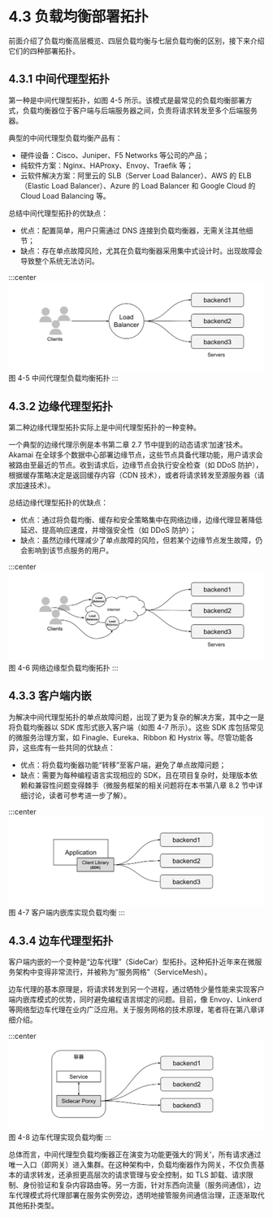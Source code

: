 # 4.3 负载均衡部署拓扑

前面介绍了负载均衡高层概览、四层负载均衡与七层负载均衡的区别，接下来介绍它们的四种部署拓扑。

## 4.3.1 中间代理型拓扑
第一种是中间代理型拓扑，如图 4-5 所示。该模式是最常见的负载均衡部署方式，负载均衡器位于客户端与后端服务器之间，负责将请求转发至多个后端服务器。

典型的中间代理型负载均衡产品有：

- 硬件设备：Cisco、Juniper、F5 Networks 等公司的产品；
- 纯软件方案：Nginx、HAProxy、Envoy、Traefik 等；
- 云软件解决方案：阿里云的 SLB（Server Load Balancer）、AWS 的 ELB（Elastic Load Balancer）、Azure 的 Load Balancer 和 Google Cloud 的 Cloud Load Balancing 等。


总结中间代理型拓扑的优缺点：
- 优点：配置简单，用户只需通过 DNS 连接到负载均衡器，无需关注其他细节；
- 缺点：存在单点故障风险，尤其在负载均衡器采用集中式设计时。出现故障会导致整个系统无法访问。

:::center
  ![](../assets/balancer.svg)<br/>
 图 4-5 中间代理型负载均衡拓扑
:::

## 4.3.2 边缘代理型拓扑

第二种边缘代理型拓扑实际上是中间代理型拓扑的一种变种。

一个典型的边缘代理示例是本书第二章 2.7 节中提到的动态请求‘加速’技术。Akamai 在全球多个数据中心部署边缘节点，这些节点具备代理功能，用户请求会被路由至最近的节点。收到请求后，边缘节点会执行安全检查（如 DDoS 防护），根据缓存策略决定是返回缓存内容（CDN 技术），或者将请求转发至源服务器（请求加速技术）。

总结边缘代理型拓扑的优缺点：
- 优点：通过将负载均衡、缓存和安全策略集中在网络边缘，边缘代理显著降低延迟、提高响应速度，并增强安全性（如 DDoS 防护）；
- 缺点：虽然边缘代理减少了单点故障的风险，但若某个边缘节点发生故障，仍会影响到该节点服务的用户。

:::center
  ![](../assets/balancer-edge-proxy.svg)<br/>
 图 4-6 网络边缘型负载均衡拓扑
:::

## 4.3.3 客户端内嵌

为解决中间代理型拓扑的单点故障问题，出现了更为复杂的解决方案，其中之一是将负载均衡器以 SDK 库形式嵌入客户端（如图 4-7 所示）。这些 SDK 库包括常见的微服务治理方案，如 Finagle、Eureka、Ribbon 和 Hystrix 等。尽管功能各异，这些库有一些共同的优缺点：

- 优点：将负载均衡器功能“转移”至客户端，避免了单点故障问题；
- 缺点：需要为每种编程语言实现相应的 SDK，且在项目复杂时，处理版本依赖和兼容性问题变得棘手（微服务框架的相关问题将在本书第八章 8.2 节中详细讨论，读者可参考进一步了解）。

:::center
  ![](../assets/balancer-sdk.svg)<br/>
 图 4-7 客户端内嵌库实现负载均衡
:::

## 4.3.4 边车代理型拓扑

客户端内嵌的一个变种是“边车代理”（SideCar）型拓扑。这种拓扑近年来在微服务架构中变得非常流行，并被称为“服务网格”（ServiceMesh）。

边车代理的基本原理是，将请求转发到另一个进程，通过牺牲少量性能来实现客户端内嵌库模式的优势，同时避免编程语言绑定的问题。目前，像 Envoy、Linkerd 等网络型边车代理在业内广泛应用。关于服务网格的技术原理，笔者将在第八章详细介绍。

:::center
  ![](../assets/balancer-sidecar.svg)<br/>
 图 4-8 边车代理实现负载均衡
:::

总体而言，中间代理型负载均衡器正在演变为功能更强大的‘网关’，所有请求通过唯一入口（即网关）进入集群。在这种架构中，负载均衡器作为网关，不仅负责基本的请求转发，还承担更高层次的请求管理与安全控制，如 TLS 卸载、请求限制、身份验证和复杂内容路由等。另一方面，针对东西向流量（服务间通信），边车代理模式将代理部署在服务实例旁边，透明地接管服务间通信治理，正逐渐取代其他拓扑类型。